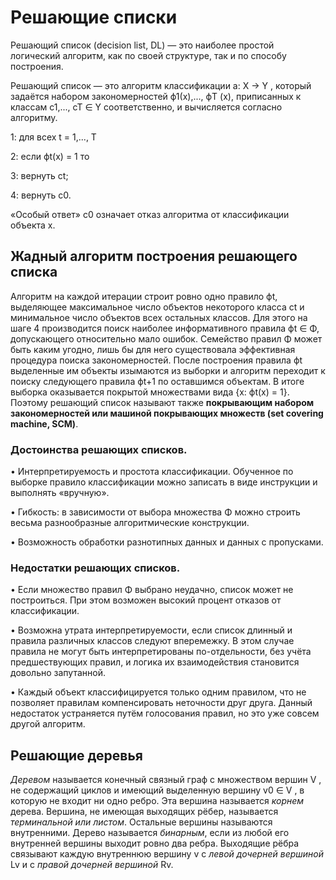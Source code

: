 # Решающие списки

Решающий список (decision list, DL) — это наиболее простой логический алгоритм, как по своей структуре, так и по способу построения.

Решающий список — это алгоритм классификации a: X → Y , который задаётся набором закономерностей ϕ1(x),..., ϕT (x), приписанных к классам c1,..., cT ∈ Y соответственно, и вычисляется согласно алгоритму.

1: для всех t = 1,..., T

2: если ϕt(x) = 1 то

3: вернуть ct;

4: вернуть c0.

«Особый ответ» c0 означает отказ алгоритма от классификации объекта x.

## Жадный алгоритм построения решающего списка

Алгоритм на каждой итерации строит ровно одно правило ϕt, выделяющее максимальное число объектов некоторого класса ct и минимальное число объектов всех остальных классов. Для этого на шаге 4 производится поиск наиболее информативного правила ϕt ∈ Φ, допускающего относительно мало ошибок. Семейство правил Φ может быть каким угодно, лишь бы для него существовала эффективная
процедура поиска закономерностей. После построения правила ϕt выделенные им объекты изымаются из выборки и алгоритм переходит к поиску следующего правила ϕt+1 по оставшимся объектам. В итоге выборка оказывается покрытой множествами вида {x: ϕt(x) = 1}. Поэтому решающий список называют также __покрывающим набором закономерностей или машиной покрывающих множеств (set
covering machine, SCM)__.


### Достоинства решающих списков.
• Интерпретируемость и простота классификации. Обученное по выборке правило классификации можно записать в виде инструкции и выполнять «вручную».

• Гибкость: в зависимости от выбора множества Φ можно строить весьма разнообразные алгоритмические конструкции.

• Возможность обработки разнотипных данных и данных с пропусками.

### Недостатки решающих списков.
• Если множество правил Φ выбрано неудачно, список может не построиться. При этом возможен высокий процент отказов от классификации.

• Возможна утрата интерпретируемости, если список длинный и правила различных классов следуют вперемежку. В этом случае правила не могут быть интерпретированы по-отдельности, без учёта предшествующих правил, и логика их взаимодействия становится довольно запутанной.

• Каждый объект классифицируется только одним правилом, что не позволяет
правилам компенсировать неточности друг друга. Данный недостаток устраняется путём голосования правил, но это уже совсем другой алгоритм.


## Решающие деревья

*Деревом* называется конечный связный граф с множеством вершин V , не содержащий циклов и имеющий выделенную вершину v0 ∈ V , в которую не входит ни одно ребро. Эта вершина называется *корнем* дерева. Вершина, не имеющая выходящих рёбер, называется *терминальной или листом*. Остальные вершины называются внутренними. Дерево называется *бинарным*, если из любой его внутренней вершины выходит ровно два ребра. Выходящие рёбра связывают каждую внутреннюю вершину v с *левой дочерней вершиной* Lv и с *правой дочерней вершиной* Rv.
